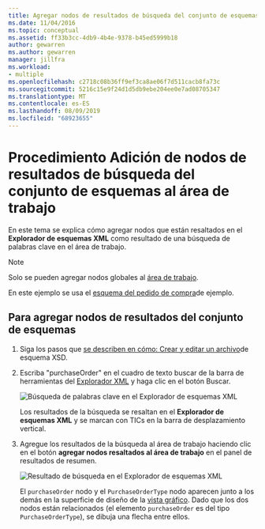```yaml
---
title: Agregar nodos de resultados de búsqueda del conjunto de esquemas XML al área de trabajo
ms.date: 11/04/2016
ms.topic: conceptual
ms.assetid: ff33b3cc-4db9-4b4e-9378-b45ed5999b18
author: gewarren
ms.author: gewarren
manager: jillfra
ms.workload:
- multiple
ms.openlocfilehash: c2718c08b36ff9ef3ca8ae06f7d511cacb8fa73c
ms.sourcegitcommit: 5216c15e9f24d1d5db9ebe204ee0e7ad08705347
ms.translationtype: MT
ms.contentlocale: es-ES
ms.lasthandoff: 08/09/2019
ms.locfileid: "68923655"
---
```

# <a name="how-to-add-schema-set-search-result-nodes-to-the-workspace"></a>Procedimiento Adición de nodos de resultados de búsqueda del conjunto de esquemas al área de trabajo

En este tema se explica cómo agregar nodos que están resaltados en el **Explorador de esquemas XML** como resultado de una búsqueda de palabras clave en el área de trabajo.

> [!NOTE]
> Solo se pueden agregar nodos globales al [área de trabajo](../xml-tools/xml-schema-designer-workspace.md).

En este ejemplo se usa el [esquema del pedido de compra](../xml-tools/sample-xsd-file-purchase-order-schema.md)de ejemplo.

## <a name="to-add-schema-set-result-nodes"></a>Para agregar nodos de resultados del conjunto de esquemas

1. Siga los pasos que [se describen en cómo: Crear y editar un archivo](../xml-tools/how-to-create-and-edit-an-xsd-schema-file.md)de esquema XSD.

2. Escriba "purchaseOrder" en el cuadro de texto buscar de la barra de herramientas del [Explorador XML](../xml-tools/xml-schema-explorer.md) y haga clic en el botón Buscar.

     ![Búsqueda de palabras clave en el Explorador de esquemas XML](../xml-tools/media/schemaexplorersearch.gif)

     Los resultados de la búsqueda se resaltan en el **Explorador de esquemas XML** y se marcan con TICs en la barra de desplazamiento vertical.

3. Agregue los resultados de la búsqueda al área de trabajo haciendo clic en el botón **agregar nodos resaltados al área de trabajo** en el panel de resultados de resumen.

     ![Resultado de búsqueda en el Explorador de esquemas XML](../xml-tools/media/schemaexplorersearchresult.gif)

     El `purchaseOrder` nodo y el `PurchaseOrderType` nodo aparecen junto a los demás en la superficie de diseño de la [vista gráfico](../xml-tools/graph-view.md). Dado que los dos nodos están relacionados (el elemento `purchaseOrder` es del tipo `PurchaseOrderType`), se dibuja una flecha entre ellos.